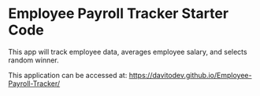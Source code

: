 # Employee Payroll Tracker Starter Code
This app will track employee data, averages employee salary, and selects random winner.

This application can be accessed at: https://davitodev.github.io/Employee-Payroll-Tracker/